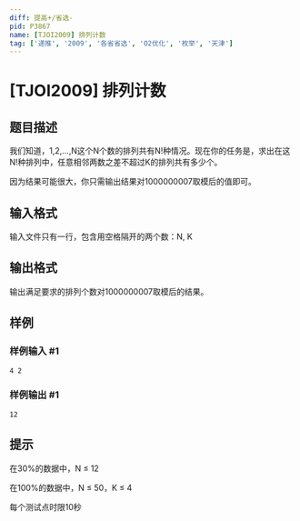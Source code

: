```yaml
---
diff: 提高+/省选-
pid: P3867
name: [TJOI2009] 排列计数
tag: ['递推', '2009', '各省省选', 'O2优化', '枚举', '天津']
---
```

# [TJOI2009] 排列计数
## 题目描述

我们知道，1,2,...,N这个N个数的排列共有N!种情况。现在你的任务是，求出在这N!种排列中，任意相邻两数之差不超过K的排列共有多少个。

因为结果可能很大，你只需输出结果对1000000007取模后的值即可。

## 输入格式

输入文件只有一行，包含用空格隔开的两个数：N, K

## 输出格式

输出满足要求的排列个数对1000000007取模后的结果。

## 样例

### 样例输入 #1
```
4 2
```
### 样例输出 #1
```
12
```
## 提示

在30%的数据中，N ≤ 12

在100%的数据中，N ≤ 50，K ≤ 4

每个测试点时限10秒

